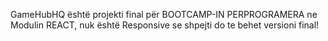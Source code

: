 GameHubHQ është projekti final për BOOTCAMP-IN PERPROGRAMERA ne Modulin REACT, nuk është Responsive se shpejti do te behet versioni final!
